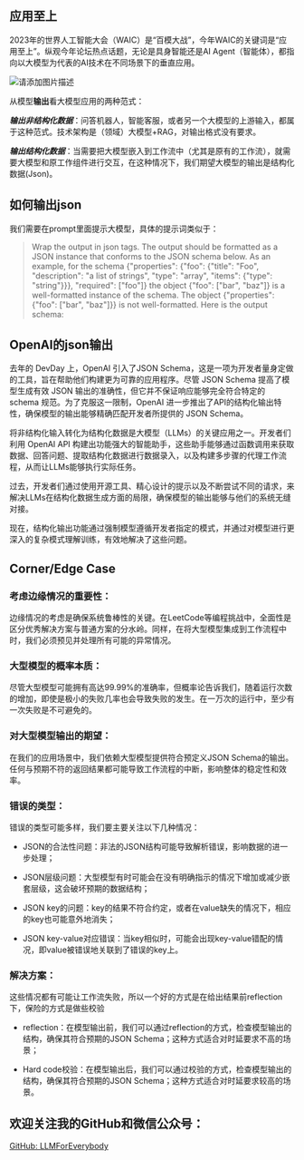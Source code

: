 ## 应用至上

2023年的世界人工智能大会（WAIC）是“百模大战”，今年WAIC的关键词是“应用至上”。纵观今年论坛热点话题，无论是具身智能还是AI Agent（智能体），都指向以大模型为代表的AI技术在不同场景下的垂直应用。

![请添加图片描述](https://i-blog.csdnimg.cn/direct/55bb5296938f48bd90da0467632a223b.png)


从模型**输出**看大模型应用的两种范式：

***输出非结构化数据***：问答机器人，智能客服，或者另一个大模型的上游输入，都属于这种范式。技术架构是（领域）大模型+RAG，对输出格式没有要求。

***输出结构化数据***：当需要把大模型嵌入到工作流中（尤其是原有的工作流），就需要大模型和原工作组件进行交互，在这种情况下，我们期望大模型的输出是结构化数据(Json)。

## 如何输出json

我们需要在prompt里面提示大模型，具体的提示词类似于：
>Wrap the output in json tags. 
 The output should be formatted as a JSON instance that conforms to the JSON schema below.
As an example, for the schema {"properties": {"foo": {"title": "Foo", "description": "a list of strings", "type": "array", "items": {"type": "string"}}}, "required": ["foo"]}
the object {"foo": ["bar", "baz"]} is a well-formatted instance of the schema. The object {"properties": {"foo": ["bar", "baz"]}} is not well-formatted.
Here is the output schema:


## OpenAI的json输出

去年的 DevDay 上，OpenAI 引入了JSON Schema，这是一项为开发者量身定做的工具，旨在帮助他们构建更为可靠的应用程序。尽管 JSON Schema 提高了模型生成有效 JSON 输出的准确性，但它并不保证响应能够完全符合特定的 schema 规范。为了克服这一限制，OpenAI 进一步推出了API的结构化输出特性，确保模型的输出能够精确匹配开发者所提供的 JSON Schema。

将非结构化输入转化为结构化数据是大模型（LLMs）的关键应用之一。开发者们利用 OpenAI API 构建出功能强大的智能助手，这些助手能够通过函数调用来获取数据、回答问题、提取结构化数据进行数据录入，以及构建多步骤的代理工作流程，从而让LLMs能够执行实际任务。

过去，开发者们通过使用开源工具、精心设计的提示以及不断尝试不同的请求，来解决LLMs在结构化数据生成方面的局限，确保模型的输出能够与他们的系统无缝对接。

现在，结构化输出功能通过强制模型遵循开发者指定的模式，并通过对模型进行更深入的复杂模式理解训练，有效地解决了这些问题。

## Corner/Edge Case

### 考虑边缘情况的重要性：
边缘情况的考虑是确保系统鲁棒性的关键。在LeetCode等编程挑战中，全面性是区分优秀解决方案与普通方案的分水岭。同样，在将大型模型集成到工作流程中时，我们必须预见并处理所有可能的异常情况。
  
### 大型模型的概率本质：
尽管大型模型可能拥有高达99.99%的准确率，但概率论告诉我们，随着运行次数的增加，即使是极小的失败几率也会导致失败的发生。在一万次的运行中，至少有一次失败是不可避免的。
  
### 对大型模型输出的期望：
在我们的应用场景中，我们依赖大型模型提供符合预定义JSON Schema的输出。任何与预期不符的返回结果都可能导致工作流程的中断，影响整体的稳定性和效率。
  
### 错误的类型：
错误的类型可能多样，我们要主要关注以下几种情况：
  
- JSON的合法性问题：非法的JSON结构可能导致解析错误，影响数据的进一步处理；
  
- JSON层级问题：大型模型有时可能会在没有明确指示的情况下增加或减少嵌套层级，这会破坏预期的数据结构；
  
- JSON key的问题：key的结果不符合约定，或者在value缺失的情况下，相应的key也可能意外地消失；
  
- JSON key-value对应错误：当key相似时，可能会出现key-value错配的情况，即value被错误地关联到了错误的key上。

### 解决方案：
这些情况都有可能让工作流失败，所以一个好的方式是在给出结果前reflection下，保险的方式是做些校验

- reflection：在模型输出前，我们可以通过reflection的方式，检查模型输出的结构，确保其符合预期的JSON Schema；这种方式适合对时延要求不高的场景；

- Hard code校验：在模型输出后，我们可以通过校验的方式，检查模型输出的结构，确保其符合预期的JSON Schema；这种方式适合对时延要求较高的场景。


## 欢迎关注我的GitHub和微信公众号：

[GitHub: LLMForEverybody](https://github.com/luhengshiwo/LLMForEverybody)

